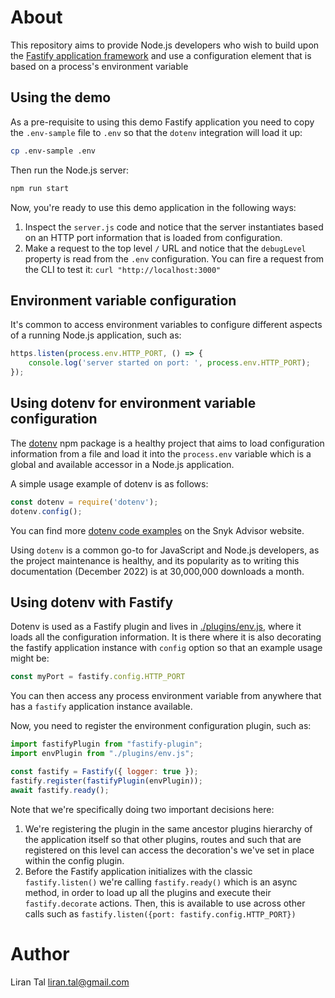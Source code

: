 # About

This repository aims to provide Node.js developers who wish to build upon the [Fastify application framework](https://www.fastify.io) and use a configuration element that is based on a process's environment variable

## Using the demo

As a pre-requisite to using this demo Fastify application you need to copy the `.env-sample` file to `.env` so that the `dotenv` integration will load it up:

```sh
cp .env-sample .env
```

Then run the Node.js server:

```sh
npm run start
```

Now, you're ready to use this demo application in the following ways:
1. Inspect the `server.js` code and notice that the server instantiates based on an HTTP port information that is loaded from configuration.
2. Make a request to the top level `/` URL and notice that the `debugLevel` property is read from the `.env` configuration. You can fire a request from the CLI to test it: `curl "http://localhost:3000"`

## Environment variable configuration

It's common to access environment variables to configure different aspects of a running
Node.js application, such as:

```javascript
https.listen(process.env.HTTP_PORT, () => {
    console.log('server started on port: ', process.env.HTTP_PORT);
});
```

## Using dotenv for environment variable configuration

The [dotenv](https://snyk.io/advisor/npm-package/dotenv) npm package is a healthy project that aims to load configuration information from a file and load it into the `process.env` variable which is a global and available accessor in a Node.js application.

A simple usage example of dotenv is as follows:

```javascript
const dotenv = require('dotenv');
dotenv.config();
```

You can find more [dotenv code examples](https://snyk.io/advisor/npm-package/dotenv#code-examples) on the Snyk Advisor website.

Using `dotenv` is a common go-to for JavaScript and Node.js developers, as the project maintenance is healthy, and its popularity as to writing this documentation (December 2022) is at 30,000,000 downloads a month.

## Using dotenv with Fastify

Dotenv is used as a Fastify plugin and lives in [./plugins/env.js](./plugins/env.js), 
where it loads all the configuration information. It is there where it is also decorating
the fastify application instance with `config` option so that an example usage might be:

```javascript
const myPort = fastify.config.HTTP_PORT
```

You can then access any process environment variable from anywhere that has a
`fastify` application instance available.

Now, you need to register the environment configuration plugin, such as:

```javascript
import fastifyPlugin from "fastify-plugin";
import envPlugin from "./plugins/env.js";

const fastify = Fastify({ logger: true });
fastify.register(fastifyPlugin(envPlugin));
await fastify.ready();
```

Note that we're specifically doing two important decisions here:
1. We're registering the plugin in the same ancestor plugins hierarchy of the application itself so that other plugins, routes and such that are registered on this level can access the decoration's we've set in place within the config plugin.
2. Before the Fastify application initializes with the classic `fastify.listen()` we're calling `fastify.ready()` which is an async method, in order to load up all the plugins and execute their `fastify.decorate` actions. Then, this is available to use across other calls such as `fastify.listen({port: fastify.config.HTTP_PORT})`

# Author
Liran Tal <liran.tal@gmail.com>
